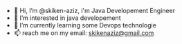 - 👋 Hi, I’m @skiken-aziz, i'm Java Developement Engineer
- 👀 I’m interested in java developement
- 🌱 I’m currently learning some Devops technologie
- 📫 reach me on my email: skikenaziz@gmail.com

<!---
skiken/skiken is a ✨ special ✨ repository because its `README.md` (this file) appears on your GitHub profile.
You can click the Preview link to take a look at your changes.
--->
